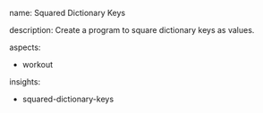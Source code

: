 name: Squared Dictionary Keys

description: Create a program to square dictionary keys as values.

aspects:
  - workout

insights:
  - squared-dictionary-keys